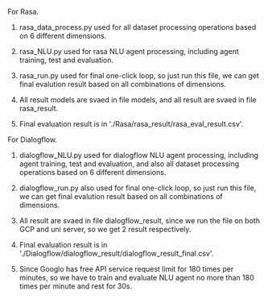 For Rasa.
1. rasa_data_process.py used for all dataset processing operations based on 6 different dimensions.

2. rasa_NLU.py used for rasa NLU agent processing, including agent training, test and evaluation.

3. rasa_run.py used for final one-click loop, so just run this file, we can get final evalution result based on all combinations of dimensions.

4. All result models are svaed in file models, and all result are svaed in file rasa_result.

5. Final evaluation result is in './Rasa/rasa_result/rasa_eval_result.csv'.


For Dialogflow.
1. dialogflow_NLU.py used for dialogflow NLU agent processing, including agent training, test and evaluation, and also all dataset processing operations based on 6 different dimensions.

2. dialogflow_run.py also used for final one-click loop, so just run this file, we can get final evalution result based on all combinations of dimensions.

3. All result are svaed in file dialogflow_result, since we run the file on both GCP and uni server, so we get 2 result respectively.

4. Final evaluation result is in './Dialogflow/dialogflow_result/dialogflow_result_final.csv'.

5. Since Googlo has free API service request limit for 180 times per minutes, so we have to train and evaluate NLU agent no more than 180 times per minute and rest for 30s. 